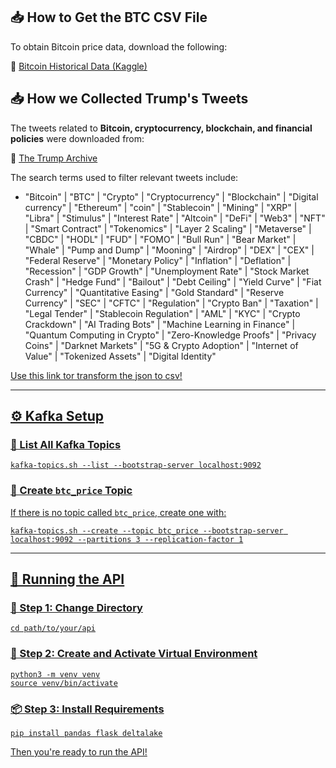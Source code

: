 <h2>📥 How to Get the BTC CSV File</h2>
<p>To obtain Bitcoin price data, download the following:</p>
<p>🔗 <a href="https://www.kaggle.com/datasets/mczielinski/bitcoin-historical-data">Bitcoin Historical Data (Kaggle)</a></p>

<h2>📥 How we Collected Trump's Tweets</h2>
<p>The tweets related to <b>Bitcoin, cryptocurrency, blockchain, and financial policies</b> were downloaded from:</p>
<p>🔗 <a href="https://www.thetrumparchive.com/?resultssortOption=%22Latest%22">The Trump Archive</a></p>

<p>The search terms used to filter relevant tweets include:</p>
<ul>
  <li>"Bitcoin" | "BTC" | "Crypto" | "Cryptocurrency" | "Blockchain" | "Digital currency" | "Ethereum" | "coin" | "Stablecoin" | "Mining" | "XRP" | "Libra" | "Stimulus" | "Interest Rate" | "Altcoin" | "DeFi" | "Web3" | "NFT" | "Smart Contract" | "Tokenomics" | "Layer 2 Scaling" | "Metaverse" | "CBDC" | "HODL" | "FUD" | "FOMO" | "Bull Run" | "Bear Market" | "Whale" | "Pump and Dump" | "Mooning" | "Airdrop" | "DEX" | "CEX" | "Federal Reserve" | "Monetary Policy" | "Inflation" | "Deflation" | "Recession" | "GDP Growth" | "Unemployment Rate" | "Stock Market Crash" | "Hedge Fund" | "Bailout" | "Debt Ceiling" | "Yield Curve" | "Fiat Currency" | "Quantitative Easing" | "Gold Standard" | "Reserve Currency" | "SEC" | "CFTC" | "Regulation" | "Crypto Ban" | "Taxation" | "Legal Tender" | "Stablecoin Regulation" | "AML" | "KYC" | "Crypto Crackdown" | "AI Trading Bots" | "Machine Learning in Finance" | "Quantum Computing in Crypto" | "Zero-Knowledge Proofs" | "Privacy Coins" | "Darknet Markets" | "5G & Crypto Adoption" | "Internet of Value" | "Tokenized Assets" | "Digital Identity"</li>
</ul>
<a href="https://data.page/json/csv">Use this link tor transform the json to csv!

<hr>

<h2>⚙️ Kafka Setup</h2>

<h3>📄 List All Kafka Topics</h3>
<pre><code>kafka-topics.sh --list --bootstrap-server localhost:9092</code></pre>

<h3>🧱 Create <code>btc_price</code> Topic</h3>
<p>If there is no topic called <code>btc_price</code>, create one with:</p>
<pre><code>kafka-topics.sh --create --topic btc_price --bootstrap-server localhost:9092 --partitions 3 --replication-factor 1</code></pre>

<hr>

<h2>🚀 Running the API</h2>

<h3>📂 Step 1: Change Directory</h3>
<pre><code>cd path/to/your/api</code></pre>

<h3>🐍 Step 2: Create and Activate Virtual Environment</h3>
<pre><code>python3 -m venv venv
source venv/bin/activate</code></pre>

<h3>📦 Step 3: Install Requirements</h3>
<pre><code>pip install pandas flask deltalake</code></pre>

<p>Then you're ready to run the API!</p>
